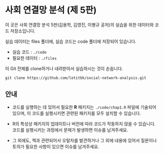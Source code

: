 # 사회 연결망 분석 (제 5판)
이 곳은 사회 연결망 분석 5판(김용학, 김영진, 이병규 공저)의 실습을 위한 데이터와 코드 저장소입니다. 

실습 데이터는 files 폴더에, 실습 코드는 code 폴더에 저장되어 있습니다. 
* 실습 코드 : `./code` 
* 필요한 데이터 : `./files`

이 Git 전체를 clone하거나 내려받아서 실습하시는 것이 손쉽니다. 

```
git clone https://github.com/letitbk/social-network-analysis.git
```

## 안내
* 코드를 실행하는 데 있어서 필요한 **R** 패키지는 `./code/chap1.R` 파일에 기술되어 있으며, 이 코드를 실행시키면 관련된 패키지를 모두 설치할 수 있습니다.

* R의 특성상 패키지의 업데이트나 버전에 따라 코드가 작동하지 않을 수 있습니다. 코드를 실행시키는 과정에서 문제가 발생하면 이슈를 남겨주세요.

* 그 외에도, 책과 관련되어서 오탈자를 발견하거나 그 외에 내용에 있어서 질문이나 토의가 필요한 사항이 있으면 이슈를 남겨주세요.







